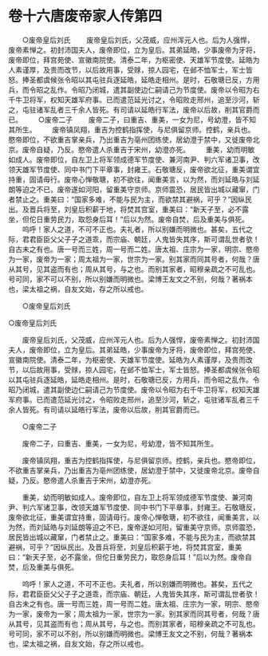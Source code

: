 # 卷十六唐废帝家人传第四

　　○废帝皇后刘氏 　　废帝皇后刘氏，父茂威，应州浑元人也。后为人强悍，废帝素惮之。初封沛国夫人，废帝即位，立为皇后。其弟延皓，少事废帝为牙将，废帝即位，拜宫苑使、宣徽南院使。清泰二年，为枢密使、天雄军节度使。延皓为人素谨厚，及贵而改节，以后故用事，受赇，掠人园宅，在邺不恤军士，军士皆怒。捧圣都虞候张令昭以其屯驻兵逐延皓，延皓走相州。是时，石敬瑭已反，方用兵，而令昭之乱作。令昭乃闭城，遣其副使边仁嗣请己为节度使。废帝以令昭为右千牛卫将军，权知天雄军府事。已而遣范延光讨之，令昭败走邢州，追至沙河，斩之，屯驻诸军乱者三千余人皆死。有司请以延皓行军法，废帝以后故，削其官爵而已。 　　○废帝二子 　　废帝二子，曰重吉、重美，一女为尼，号幼澄，皆不知其所生。 　　废帝镇凤翔，重吉为控鹤指挥使，与尼俱留京师。控鹤，亲兵也。愍帝即位，不欲重吉掌亲兵，乃出重吉为亳州团练使，居幼澄于禁中，又徙废帝北京。废帝自疑，乃反。愍帝遣人杀重吉于宋州，幼澄亦死。 　　重美，幼而明敏如成人。废帝即位，自左卫上将军领成德军节度使、兼河南尹、判六军诸卫事，改领天雄军节度使、同中书门下平章事，封雍王。石敬瑭反，废帝欲北征，重美谓宜持重，固请毋行。废帝心惮敬瑭，初不欲往，闻重美言，以为然，而刘延皓与刘延朗等迫之不已，废帝遂如河阳，留重美守京师。京师震恐，居民皆出城以藏窜，门者禁止之。重美曰：“国家多难，不能与民为主，而欲禁其避祸，可乎？”因纵民出。及晋兵将至，刘皇后积薪于地，将焚其宫室，重美曰：“新天子至，必不露坐，但佗日重劳民力，取怨身后耳！”后以为然。废帝自焚，后及重美与俱死。 　　呜呼！家人之道，不可不正也。夫礼者，所以别嫌而明微也。甚矣，五代之际，君君臣臣父父子子之道乖，而宗庙、朝廷，人鬼皆失其序，斯可谓乱世者欤！自古未之有也。唐一号而三姓，周一号而二姓。唐太祖、庄宗为一家，明宗、愍帝为一家，废帝为一家；周太祖为一家，世宗为一家。别其家而同其号者，何哉？唐从其号，见其盗而有也；周从其号，与之也。而别其家者，昭穆亲疏之不可乱也。号可同，家不可以不别，所以别嫌而明微也。梁博王友文之不别，何哉？著祸本也，梁太祖之祸，自友文始，存之所以戒也。

　　○废帝皇后刘氏

○废帝皇后刘氏

　　废帝皇后刘氏，父茂威，应州浑元人也。后为人强悍，废帝素惮之。初封沛国夫人，废帝即位，立为皇后。其弟延皓，少事废帝为牙将，废帝即位，拜宫苑使、宣徽南院使。清泰二年，为枢密使、天雄军节度使。延皓为人素谨厚，及贵而改节，以后故用事，受赇，掠人园宅，在邺不恤军士，军士皆怒。捧圣都虞候张令昭以其屯驻兵逐延皓，延皓走相州。是时，石敬瑭已反，方用兵，而令昭之乱作。令昭乃闭城，遣其副使边仁嗣请己为节度使。废帝以令昭为右千牛卫将军，权知天雄军府事。已而遣范延光讨之，令昭败走邢州，追至沙河，斩之，屯驻诸军乱者三千余人皆死。有司请以延皓行军法，废帝以后故，削其官爵而已。

　　○废帝二子

　　废帝二子，曰重吉、重美，一女为尼，号幼澄，皆不知其所生。

　　废帝镇凤翔，重吉为控鹤指挥使，与尼俱留京师。控鹤，亲兵也。愍帝即位，不欲重吉掌亲兵，乃出重吉为亳州团练使，居幼澄于禁中，又徙废帝北京。废帝自疑，乃反。愍帝遣人杀重吉于宋州，幼澄亦死。

　　重美，幼而明敏如成人。废帝即位，自左卫上将军领成德军节度使、兼河南尹、判六军诸卫事，改领天雄军节度使、同中书门下平章事，封雍王。石敬瑭反，废帝欲北征，重美谓宜持重，固请毋行。废帝心惮敬瑭，初不欲往，闻重美言，以为然，而刘延皓与刘延朗等迫之不已，废帝遂如河阳，留重美守京师。京师震恐，居民皆出城以藏窜，门者禁止之。重美曰：“国家多难，不能与民为主，而欲禁其避祸，可乎？”因纵民出。及晋兵将至，刘皇后积薪于地，将焚其宫室，重美曰：“新天子至，必不露坐，但佗日重劳民力，取怨身后耳！”后以为然。废帝自焚，后及重美与俱死。

　　呜呼！家人之道，不可不正也。夫礼者，所以别嫌而明微也。甚矣，五代之际，君君臣臣父父子子之道乖，而宗庙、朝廷，人鬼皆失其序，斯可谓乱世者欤！自古未之有也。唐一号而三姓，周一号而二姓。唐太祖、庄宗为一家，明宗、愍帝为一家，废帝为一家；周太祖为一家，世宗为一家。别其家而同其号者，何哉？唐从其号，见其盗而有也；周从其号，与之也。而别其家者，昭穆亲疏之不可乱也。号可同，家不可以不别，所以别嫌而明微也。梁博王友文之不别，何哉？著祸本也，梁太祖之祸，自友文始，存之所以戒也。